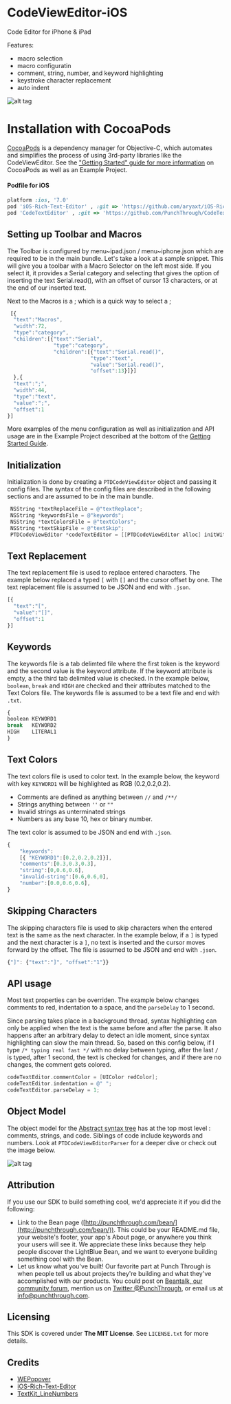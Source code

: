 CodeViewEditor-iOS
==================
Code Editor for iPhone &amp; iPad

Features:
- macro selection
- macro configuratin
- comment, string, number, and keyword highlighting
- keystroke character replacement
- auto indent

![alt tag](https://raw.githubusercontent.com/PunchThrough/CodeViewEditor/master/iphoneScreenshot.png)

# Installation with CocoaPods 

[CocoaPods](http://cocoapods.org) is a dependency manager for Objective-C, which automates and simplifies the process of using 3rd-party libraries like the CodeViewEditor. See the ["Getting Started" guide for more information](https://github.com/PunchThrough/CodeViewEditor/wiki) on CocoaPods as well as an Example Project.

#### Podfile for iOS

```ruby
platform :ios, '7.0'
pod 'iOS-Rich-Text-Editor' , :git => 'https://github.com/aryaxt/iOS-Rich-Text-Editor.git', :commit => '4ddd86bbd6764d0a052ffa2db4e90037562162d6'
pod 'CodeTextEditor' , :git => 'https://github.com/PunchThrough/CodeTextEditor.git', :tag => '0.0.1'
```

Setting up Toolbar and Macros
-------------------------
The Toolbar is configured by menu~ipad.json / menu~iphone.json which are required to be in the main bundle. Let's take a look at a sample snippet. This will give you a toolbar with a Macro Selector on the left most side. If you select it, it provides a Serial category and selecting that gives the option of inserting the text Serial.read(), with an offset of cursor 13 characters, or at the end of our inserted text.

Next to the Macros is a ; which is a quick way to select a ;

```javascript
 [{
  "text":"Macros",
  "width":72,
  "type":"category",
  "children":[{"text":"Serial",
               "type":"category",
               "children":[{"text":"Serial.read()",
                           "type":"text",
                           "value":"Serial.read()",
                           "offset":13}]}]
  },{
  "text":";",
  "width":44,
  "type":"text",
  "value":";",
  "offset":1
}]
```

More examples of the menu configuration as well as initialization and API usage are in the Example Project described at the bottom of the [Getting Started Guide](https://github.com/PunchThrough/CodeViewEditor/wiki).

Initialization
-------------------------
Initialization is done by creating a `PTDCodeViewEditor` object and passing it config files. The syntax of the config files are described in the following sections and are assumed to be in the main bundle.

```objective-c
 NSString *textReplaceFile = @"textReplace";
 NSString *keywordsFile = @"keywords";
 NSString *textColorsFile = @"textColors";
 NSString *textSkipFile = @"textSkip";
 PTDCodeViewEditor *codeTextEditor = [[PTDCodeViewEditor alloc] initWithLineNumbers:YES textReplaceFile:textReplaceFile keywordsFile:@"keywords" textColorsFile:textColorsFile textSkipFile:textSkipFile];
```

Text Replacement
-------------------------
The text replacement file is used to replace entered characters. The example below replaced a typed `[` with `[]` and the cursor offset by one. The text replacement file is assumed to be JSON and end with `.json`.

```javascript
[{
  "text":"[",
  "value":"[]",
  "offset":1
}]
```

Keywords
-------------------------
The keywords file is a tab delimted file where the first token is the keyword and the second value is the keyword attribute. If the keyword attribute is empty, a the third tab delimited value is checked. In the example below, `boolean`, `break` and `HIGH` are checked and their attributes matched to the Text Colors file. The keywords file is assumed to be a text file and end with `.txt`. 

```javascript
{
boolean	KEYWORD1
break	KEYWORD2
HIGH	LITERAL1
}
```

Text Colors
-------------------------
The text colors file is used to color text. In the example below, the keyword with key `KEYWORD1` will be highlighted as RGB (0.2,0.2,0.2). 
- Comments are defined as anything between `//` and `/**/`
- Strings anything between `''` or `""`
- Invalid strings as unterminated strings
- Numbers as any base 10, hex or binary number. 

The text color is assumed to be JSON and end with `.json`.

```javascript
{
    "keywords":
    [{ "KEYWORD1":[0.2,0.2,0.2]}],
    "comments":[0.3,0.3,0.3],
    "string":[0,0.6,0.6],
    "invalid-string":[0.6,0.6,0],
    "number":[0.0,0.6,0.6],
}
```

Skipping Characters
-------------------------
The skipping characters file is used to skip characters when the entered text is the same as the next character. In the example below, if a `]` is typed and the next character is a `]`, no text is inserted and the cursor moves forward by the offset. The file is assumed to be JSON and end with `.json`.

```javascript
{"]": {"text":"]", "offset":"1"}}
```

API usage
-------------------------
Most text properties can be overriden. The example below changes comments to red, indentation to a space, and the `parseDelay` to 1 second. 

Since parsing takes place in a background thread, syntax highlighting can only be applied when the text is the same before and after the parse. It also happens after an arbitrary delay to detect an idle moment, since syntax highlighting can slow the main thread. So, based on this config below, if I type `/* typing real fast */` with no delay between typing, after the last `/` is typed, after 1 second, the text is checked for changes, and if there are no changes, the comment gets colored.


```objective-c
codeTextEditor.commentColor = [UIColor redColor];
codeTextEditor.indentation = @" ";
codeTextEditor.parseDelay = 1;
```

Object Model
-------------------------
The object model for the [Abstract syntax tree](http://en.wikipedia.org/wiki/Abstract_syntax_tree) has at the top most level : comments, strings, and code. Siblings of code include keywords and numbers.  Look at `PTDCodeViewEditorParser` for a deeper dive or check out the image below.

![alt tag](https://raw.githubusercontent.com/PunchThrough/CodeViewEditor/master/objModel.png)

Attribution
-------------------------
If you use our SDK to build something cool, we'd appreciate it if you did the following:

 * Link to the Bean page ([http://punchthrough.com/bean/](http://punchthrough.com/bean/)). This could be your README.md file, your website's footer, your app's About page, or anywhere you think your users will see it. We appreciate these links because they help people discover the LightBlue Bean, and we want to everyone building something cool with the Bean.
 * Let us know what you've built! Our favorite part at Punch Through is when people tell us about projects they're building and what they've accomplished with our products. You could post on [Beantalk, our community forum](http://beantalk.punchthrough.com/), mention us on [Twitter @PunchThrough](http://twitter.com/punchthrough), or email us at [info@punchthrough.com](mailto:info@punchthrough.com).
 
Licensing
-------------------------
This SDK is covered under **The MIT License**. See `LICENSE.txt` for more details.

Credits
-------------------------
- [WEPopover](https://github.com/werner77/WEPopover) 
- [iOS-Rich-Text-Editor](https://github.com/aryaxt/iOS-Rich-Text-Editor) 
- [TextKit_LineNumbers](https://github.com/alldritt/TextKit_LineNumbers/)

